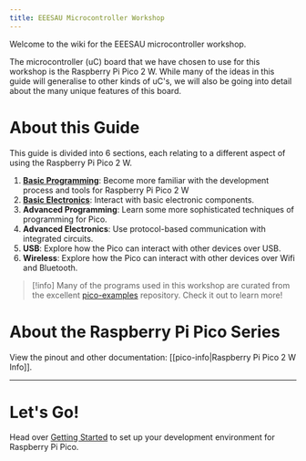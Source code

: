 ```yaml
---
title: EEESAU Microcontroller Workshop
---
```

Welcome to the wiki for the EEESAU microcontroller workshop.

The microcontroller (uC) board that we have chosen to use for this workshop is the Raspberry Pi Pico 2 W. While many of the ideas in this guide will generalise to other kinds of uC's, we will also be going into detail about the many unique features of this board.
# About this Guide
This guide is divided into 6 sections, each relating to a different aspect of using the Raspberry Pi Pico 2 W.
1. [**Basic Programming**](mcu-workshop/1%20Basic%20Programming/index.md): Become more familiar with the development process and tools for Raspberry Pi Pico 2 W
2. [**Basic Electronics**](2%20Basic%20Electronics/basic-electronics): Interact with basic electronic components.
3. **Advanced Programming**: Learn some more sophisticated techniques of programming for Pico.
4. **Advanced Electronics**: Use protocol-based communication with integrated circuits.
5. **USB**: Explore how the Pico can interact with other devices over USB.
6. **Wireless**: Explore how the Pico can interact with other devices over Wifi and Bluetooth.

> [!info]
> Many of the programs used in this workshop are curated from the excellent [pico-examples](https://github.com/raspberrypi/pico-examples) repository. Check it out to learn more!
# About the Raspberry Pi Pico Series
View the pinout and other documentation: [[pico-info|Raspberry Pi Pico 2 W Info]].

---
# Let's Go!
Head over [Getting Started](getting-started) to set up your development environment for Raspberry Pi Pico.